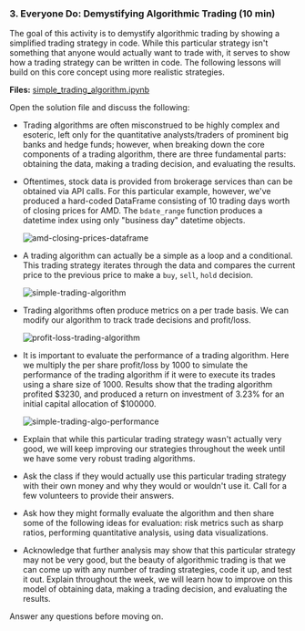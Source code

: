 ### 3. Everyone Do: Demystifying Algorithmic Trading (10 min)

The goal of this activity is to demystify algorithmic trading by showing a simplified trading strategy in code. While this particular strategy isn't something that anyone would actually want to trade with, it serves to show how a trading strategy can be written in code. The following lessons will build on this core concept using more realistic strategies.

**Files:** [simple_trading_algorithm.ipynb](Activities/01-Evr_Simple_Trading_Algorithm/Solved/simple_trading_algorithm.ipynb)

Open the solution file and discuss the following:

* Trading algorithms are often misconstrued to be highly complex and esoteric, left only for the quantitative analysts/traders of prominent big banks and hedge funds; however, when breaking down the core components of a trading algorithm, there are three fundamental parts: obtaining the data, making a trading decision, and evaluating the results.

* Oftentimes, stock data is provided from brokerage services than can be obtained via API calls. For this particular example, however, we've produced a hard-coded DataFrame consisting of 10 trading days worth of closing prices for AMD. The `bdate_range` function produces a datetime index using only "business day" datetime objects.

  ![amd-closing-prices-dataframe](Images/amd-closing-prices-dataframe.png)

* A trading algorithm can actually be a simple as a loop and a conditional. This trading strategy iterates through the data and compares the current price to the previous price to make a `buy`, `sell`, `hold` decision.

  ![simple-trading-algorithm](Images/simple-trading-algorithm.png)

* Trading algorithms often produce metrics on a per trade basis. We can modify our algorithm to track trade decisions and profit/loss.

  ![profit-loss-trading-algorithm](Images/profit-loss-trading-algorithm.png)

* It is important to evaluate the performance of a trading algorithm. Here we multiply the per share profit/loss by 1000 to simulate the performance of the trading algorithm if it were to execute its trades using a share size of 1000. Results show that the trading algorithm profited $3230, and produced a return on investment of 3.23% for an initial capital allocation of $100000.

  ![simple-trading-algo-performance](Images/simple-trading-algo-performance.png)

* Explain that while this particular trading strategy wasn't actually very good, we will keep improving our strategies throughout the week until we have some very robust trading algorithms.

* Ask the class if they would actually use this particular trading strategy with their own money and why they would or wouldn't use it. Call for a few volunteers to provide their answers.

* Ask how they might formally evaluate the algorithm and then share some of the following ideas for evaluation: risk metrics such as sharp ratios, performing quantitative analysis, using data visualizations.

* Acknowledge that further analysis may show that this particular strategy may not be very good, but the beauty of algorithmic trading is that we can come up with any number of trading strategies, code it up, and test it out. Explain throughout the week,  we will learn how to improve on this model of obtaining data, making a trading decision, and evaluating the results.

Answer any questions before moving on.
